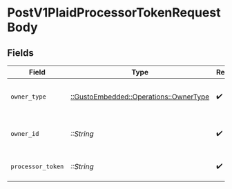 # PostV1PlaidProcessorTokenRequestBody


## Fields

| Field                                                                          | Type                                                                           | Required                                                                       | Description                                                                    |
| ------------------------------------------------------------------------------ | ------------------------------------------------------------------------------ | ------------------------------------------------------------------------------ | ------------------------------------------------------------------------------ |
| `owner_type`                                                                   | [::GustoEmbedded::Operations::OwnerType](../../models/operations/ownertype.md) | :heavy_check_mark:                                                             | The owner type of the bank account                                             |
| `owner_id`                                                                     | *::String*                                                                     | :heavy_check_mark:                                                             | The owner UUID of the bank account                                             |
| `processor_token`                                                              | *::String*                                                                     | :heavy_check_mark:                                                             | The Plaid processor token                                                      |
